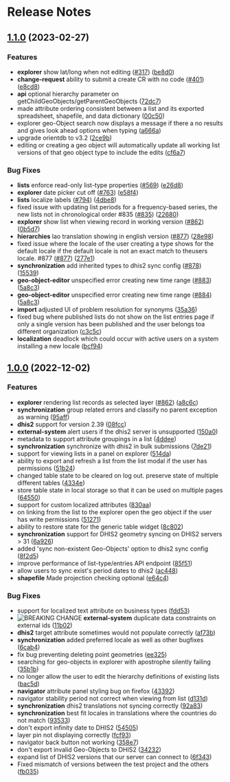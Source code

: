 
# Release Notes


## [1.1.0](https://github.com/terraframe/geoprism-registry/releases/tag/1.1.0) (2023-02-27)

### Features

 - **explorer** show lat/long when not editing  ([#317](https://github.com/terraframe/geoprism-registry/issues/317)) ([be8d0](https://github.com/terraframe/geoprism-registry/commit/be8d05c669174dc94ef64def0c262bfc23be8cf4))
 - **change-request** ability to submit a create CR with no code  ([#401](https://github.com/terraframe/geoprism-registry/issues/401)) ([e8cd8](https://github.com/terraframe/geoprism-registry/commit/e8cd8957668ae4bf8965bf3af1213fb18c1905d0))
 - **api** optional hierarchy parameter on getChildGeoObjects/getParentGeoObjects   ([72dc7](https://github.com/terraframe/geoprism-registry/commit/72dc75c5933cc917034b43faae254398d178cdbd))
 - made attribute ordering consistent between a list and its exported spreadsheet, shapefile, and data dictionary  ([00c50](https://github.com/terraframe/geoprism-registry/commit/00c506e626fb2b06a38c4ef3c7e692e392e0839b))
 - explorer geo-Object search now displays a message if there a no results and gives look ahead options when typing  ([a666a](https://github.com/terraframe/geoprism-registry/commit/a666adb0f4be9277968bca0cca6a1ee85dd28fa7))
 - upgrade orientdb to v3.2   ([2ce9b](https://github.com/terraframe/geoprism-registry/commit/2ce9bec8d0ce36b68b0a7aa879984d99855885d8))
 - editing or creating a geo object will automatically update all working list versions of that geo object type to include the edits  ([cf6a7](https://github.com/terraframe/geoprism-registry/commit/cf6a700e8bb7a6edce3ee32571bb76e3bc28d54c))

### Bug Fixes

   - **lists** enforce read-only list-type properties  ([#569](https://github.com/terraframe/geoprism-registry/issues/569)) ([e26d8](https://github.com/terraframe/geoprism-registry/commit/e26d8f5a07cfe205ddc95fcc5b53194a81afe011))
   - **explorer** date picker cut off  ([#763](https://github.com/terraframe/geoprism-registry/issues/763)) ([e58f4](https://github.com/terraframe/geoprism-registry/commit/e58f4dc052d465d9c7a305eb6b4a357ca0d4f3ea))
   - **lists** localize labels  ([#794](https://github.com/terraframe/geoprism-registry/issues/794)) ([4dbe8](https://github.com/terraframe/geoprism-registry/commit/4dbe86bd5660ce25a3828f0830a4ce7cae3c1729))
   - fixed issue with updating list periods for a frequency-based series, the new lists not in chronological order #835 ([#835](https://github.com/terraframe/geoprism-registry/issues/835)) ([22680](https://github.com/terraframe/geoprism-registry/commit/22680f14fc36d691baf583c2f9854c7623e03191))
   - **explorer** show list when viewing record in working version  ([#862](https://github.com/terraframe/geoprism-registry/issues/862)) ([0b5d7](https://github.com/terraframe/geoprism-registry/commit/0b5d79fdb508c2b40204ab9e47805cf174cac3ba))
   - **hierarchies** lao translation showing in english version  ([#877](https://github.com/terraframe/geoprism-registry/issues/877)) ([28e98](https://github.com/terraframe/geoprism-registry/commit/28e982abfa75ff0750819cc76fa324571c1db966))
   - fixed issue where the locale of the user creating a type shows for the default locale if the default locale is not an exact match to theusers locale.  #877 ([#877](https://github.com/terraframe/geoprism-registry/issues/877)) ([277e1](https://github.com/terraframe/geoprism-registry/commit/277e1332e7d9366fd22f7f73224647489e0aef96))
   - **synchronization** add inherited types to dhis2 sync config  ([#878](https://github.com/terraframe/geoprism-registry/issues/878)) ([15539](https://github.com/terraframe/geoprism-registry/commit/1553961b75d6460c0b94186eada41c1007814111))
   - **geo-object-editor** unspecified error creating new time range  ([#883](https://github.com/terraframe/geoprism-registry/issues/883)) ([5a8c3](https://github.com/terraframe/geoprism-registry/commit/5a8c34648a74a41533550db27a20ee76dc4ba89d))
   - **geo-object-editor** unspecified error creating new time range  ([#884](https://github.com/terraframe/geoprism-registry/issues/884)) ([5a8c3](https://github.com/terraframe/geoprism-registry/commit/5a8c34648a74a41533550db27a20ee76dc4ba89d))
   - **import** adjusted UI of problem resolution for synonyms   ([35a36](https://github.com/terraframe/geoprism-registry/commit/35a36ab9f545b266f760d03138cf6429f48ef7b7))
   - fixed bug where published lists do not show on the list entries page if only a single version has been published and the user belongs toa different organization  ([c3c5c](https://github.com/terraframe/geoprism-registry/commit/c3c5c206fcb42f7407f809341d770db322d45fe8))
   - **localization** deadlock which could occur with active users on a system installing a new locale   ([bcf94](https://github.com/terraframe/geoprism-registry/commit/bcf9478c85a826c5368db88c88db4be521f6fe6b))


## [1.0.0](https://github.com/terraframe/geoprism-registry/releases/tag/1.0.0) (2022-12-02)

### Features

 - **explorer** rendering list records as selected layer  ([#862](https://github.com/terraframe/geoprism-registry/issues/862)) ([a8c6c](https://github.com/terraframe/geoprism-registry/commit/a8c6c0441d9f47107b6e0367c9ab01d8c2281d8f))
 - **synchronization** group related errors and classify no parent exception as warning   ([95aff](https://github.com/terraframe/geoprism-registry/commit/95aff3d97c84353a8fb7b4c1806f93f1dbb3a807))
 - **dhis2** support for version 2.39   ([08fcc](https://github.com/terraframe/geoprism-registry/commit/08fcc6f30ff655230ccda4212eb659cbc98ebe6d))
 - **external-system** alert users if the dhis2 server is unsupported   ([150a0](https://github.com/terraframe/geoprism-registry/commit/150a0ebdb83d27ed273cc6fc70692953ca4a5b6e))
 - metadata to support attribute groupings in a list   ([4ddee](https://github.com/terraframe/geoprism-registry/commit/4ddee46d18b9c8f0b8878c29b9ffec126acadda2))
 - **synchronization** synchronize with dhis2 in bulk submissions   ([7de21](https://github.com/terraframe/geoprism-registry/commit/7de21e8ae763a52ff23b7eca739c5174e6df2db4))
 - support for viewing lists in a panel on explorer   ([514da](https://github.com/terraframe/geoprism-registry/commit/514da7614619bf6ecebc91a2224e024237f4fd1a))
 - ability to export and refresh a list from the list modal if the user has permissions  ([51b24](https://github.com/terraframe/geoprism-registry/commit/51b249a6c320ebfb5ddbdc25980f39ee9d7d37c1))
 - changed table state to be cleared on log out. preserve state of multiple different tables  ([4334e](https://github.com/terraframe/geoprism-registry/commit/4334e74f89da1ba96754899f5c845808c412a2fe))
 - store table state in local storage so that it can be used on multiple pages  ([64550](https://github.com/terraframe/geoprism-registry/commit/64550319a0477ce63ba85e406f9b992d8a5a8dc3))
 - support for custom localized attributes   ([830aa](https://github.com/terraframe/geoprism-registry/commit/830aa0a676c41a1fe9862543c225d2903ad0e7f1))
 - on linking from the list to the explorer open the geo object if the user has write permissions  ([51271](https://github.com/terraframe/geoprism-registry/commit/51271503c24de6936f1b52e934fcf399e00ff160))
 - ability to restore state for the generic table widget   ([8c802](https://github.com/terraframe/geoprism-registry/commit/8c8022a0303e1cd22807ff34addd340eac14a0c1))
 - **synchronization** support for DHIS2 geometry syncing on DHIS2 servers > 31   ([6a926](https://github.com/terraframe/geoprism-registry/commit/6a9267327e88d45b83161341ca09e7bfd47fc2df))
 - added 'sync non-existent Geo-Objects' option to dhis2 sync config   ([8f2d5](https://github.com/terraframe/geoprism-registry/commit/8f2d56f99b2c9ed12d617970b30218c7ce059b29))
 - improve performance of list-type/entries API endpoint   ([85f51](https://github.com/terraframe/geoprism-registry/commit/85f5195b4d774f093f2e74be8ae1816ef6bb1cce))
 - allow users to sync exist's period dates to dhis2   ([ac448](https://github.com/terraframe/geoprism-registry/commit/ac4488696eff6f67bab4ea341d1821e2e5841f40))
 - **shapefile** Made projection checking optional   ([e64c4](https://github.com/terraframe/geoprism-registry/commit/e64c42a789bda0fe9fe21e8d6de7788cf89330a0))

### Bug Fixes

   - support for localized text attribute on business types   ([fdd53](https://github.com/terraframe/geoprism-registry/commit/fdd533d6f600fd2cce244abec7fa83a4bff4f9eb))
   - ![BREAKING CHANGE](https://raw.githubusercontent.com/terraframe/geoprism-registry/master/src/build/changelog/breaking-change.png) **external-system** duplicate data constraints on external ids   ([11b02](https://github.com/terraframe/geoprism-registry/commit/11b0220b5490aa73d5a8c2322df1c8b5a50eab0f))
   - **dhis2** target attribute sometimes would not populate correctly   ([af73b](https://github.com/terraframe/geoprism-registry/commit/af73b71fddfb495574a3282558bf6b30f852ab6b))
   - **synchronization** added preferred locale as well as other bugfixes   ([6cab4](https://github.com/terraframe/geoprism-registry/commit/6cab496c9ec9426e43f1463708da0b81390ff5ab))
   - fix bug preventing deleting point geometries   ([ee325](https://github.com/terraframe/geoprism-registry/commit/ee3258f2ed12d5a9bc85e9bbaf5d9d690424dd96))
   - searching for geo-objects in explorer with apostrophe silently failing   ([35b1b](https://github.com/terraframe/geoprism-registry/commit/35b1b505c336d24594ea32bcf49f25c81f7e5d9e))
   - no longer allow the user to edit the hierarchy definitions of existing lists  ([bac5d](https://github.com/terraframe/geoprism-registry/commit/bac5d6553fc7b53604994c58440139783d9bcc36))
   - **navigator** attribute panel styling bug on firefox   ([43392](https://github.com/terraframe/geoprism-registry/commit/43392acd2a3f445632e31413bfd3c8ca833f08f8))
   - navigator stability period not correct when viewing from list   ([d131d](https://github.com/terraframe/geoprism-registry/commit/d131d5d4f3ae90d447fec8be9fe4533b30b56ce2))
   - **synchronization** dhis2 translations not syncing correctly   ([92a83](https://github.com/terraframe/geoprism-registry/commit/92a83878c7ae9d2dbffc8901819db4d51613aa9e))
   - **synchronization** best fit locales in translations where the countries do not match   ([93533](https://github.com/terraframe/geoprism-registry/commit/935335ea314d5efdc573e5790d7848816efe13b7))
   - don't export infinity date to DHIS2   ([54505](https://github.com/terraframe/geoprism-registry/commit/5450568545cb9994f0ecba0fa228fff875c907af))
   - layer pin not displaying correctly   ([fcf93](https://github.com/terraframe/geoprism-registry/commit/fcf936066c0555cb1d5899d9ec9e9f2efb6cda88))
   - navigator back button not working   ([358e7](https://github.com/terraframe/geoprism-registry/commit/358e726cf847122f04bf9940e9832ca5ec84b688))
   - don't export invalid Geo-Objects to DHIS2   ([34232](https://github.com/terraframe/geoprism-registry/commit/342326cc070bce9dba6f46198c84c4da454933fb))
   - expand list of DHIS2 versions that our server can connect to   ([6f343](https://github.com/terraframe/geoprism-registry/commit/6f3436dcaac48c00c828ecf2c75c707f8c67ae57))
   - Fixed mismatch of versions between the test project and the others   ([fb035](https://github.com/terraframe/geoprism-registry/commit/fb035ada518d27ce64e8e22ae4c265b29015e792))


